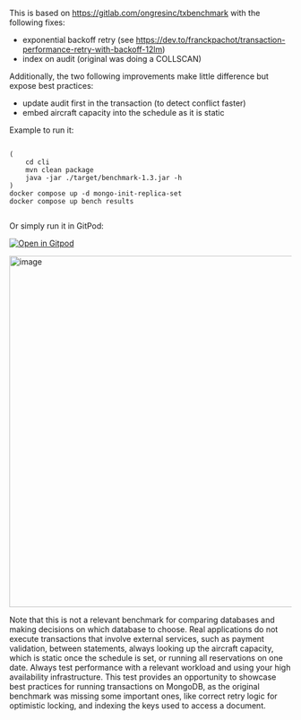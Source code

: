 This is based on https://gitlab.com/ongresinc/txbenchmark with the following fixes:
- exponential backoff retry (see https://dev.to/franckpachot/transaction-performance-retry-with-backoff-12lm)
- index on audit (original was doing a COLLSCAN)
  
Additionally, the two following improvements make little difference but expose best practices:
- update audit first in the transaction (to detect conflict faster)
- embed aircraft capacity into the schedule as it is static

Example to run it:
```

(
    cd cli
    mvn clean package
    java -jar ./target/benchmark-1.3.jar -h
)
docker compose up -d mongo-init-replica-set
docker compose up bench results


```

Or simply run it in GitPod:

[![Open in Gitpod](https://gitpod.io/button/open-in-gitpod.svg)](https://gitpod.io/#https://github.com/FranckPachot/ongres-txbenchmark)

<img width="1566" height="627" alt="image" src="https://github.com/user-attachments/assets/002ab962-64df-430b-ac81-49f3b2a99417" />

Note that this is not a relevant benchmark for comparing databases and making decisions on which database to choose. Real applications do not execute transactions that involve external services, such as payment validation, between statements, always looking up the aircraft capacity, which is static once the schedule is set, or running all reservations on one date. Always test performance with a relevant workload and using your high availability infrastructure. This test provides an opportunity to showcase best practices for running transactions on MongoDB, as the original benchmark was missing some important ones, like correct retry logic for optimistic locking, and indexing the keys used to access a document.
